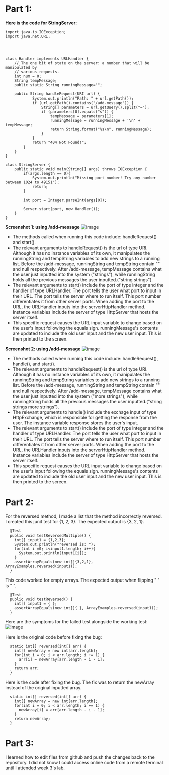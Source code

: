 # Part 1:
**Here is the code for StringServer:**
```
import java.io.IOException;
import java.net.URI;




class Handler implements URLHandler {
    // The one bit of state on the server: a number that will be manipulated by
    // various requests.
    int num = 0;
    String tempMessage;
    public static String runningMessage="";

    public String handleRequest(URI url) {
            System.out.println("Path: " + url.getPath());
            if (url.getPath().contains("/add-message")) {
                String[] parameters = url.getQuery().split("=");
                if (parameters[0].equals("s")) {
                    tempMessage = parameters[1];
                    runningMessage = runningMessage + '\n' + tempMessage;
                    return String.format("%s\n", runningMessage);
                }
            }
            return "404 Not Found!";
        }
    }
}

class StringServer {
    public static void main(String[] args) throws IOException {
        if(args.length == 0){
            System.out.println("Missing port number! Try any number between 1024 to 49151");
            return;
        }

        int port = Integer.parseInt(args[0]);

        Server.start(port, new Handler());
    }
}
```
**Screenshot 1: using /add-message**
![image](/blob/main/Lab%203%20part%201%20string%20server%20part%201.png)
* The methods called when running this code include: handleRequest() and start().
* The relevant arguments to handleRequest() is the url of type URI. Although it has no instance variables of its own, it manipulates the runningString and tempString variables to add new strings to a running list. Before the /add-message, runningString and tempString contain "" and null respectively. After /add-message, tempMessage contains what the user just inputted into the system ("strings"), while runningString holds all the previous messages the user inputted.("string strings").
* The relevant arguments to start() include the port of type integer and the handler of type URLHandler. The port tells the user what port to input in their URL. The port tells the server where to run itself. This port number differentiates it from other server ports. When adding the port to the URL, the URLHandler inputs into the serverHttpHandler method. Instance variables include the server of type HttpServer that hosts the server itself.
* This specific request causes the URL input variable to change based on the user's input following the equals sign. runningMessage's contents are updated to include the old user input and the new user input. This is then printed to the screen.

**Screenshot 2: using /add-message**
![image](cse15l-lab-reports/blob/main/Lab%203%20part%201%20string%20server%20part%202.png)
* The methods called when running this code include: handleRequest(), handle(), and start().
* The relevant arguments to handleRequest() is the url of type URI. Although it has no instance variables of its own, it manipulates the runningString and tempString variables to add new strings to a running list. Before the /add-message, runningString and tempString contain "" and null respectively. After /add-message, tempMessage contains what the user just inputted into the system ("more strings"), while runningString holds all the previous messages the user inputted.("string strings more strings").
* The relevant arguments to handle() include the exchage input of type HttpExchange, which is responsible for getting the response from the user. The instance variable response stores the user's input.
* The relevant arguments to start() include the port of type integer and the handler of type URLHandler. The port tells the user what port to input in their URL. The port tells the server where to run itself. This port number differentiates it from other server ports. When adding the port to the URL, the URLHandler inputs into the serverHttpHandler method. Instance variables include the server of type HttpServer that hosts the server itself.
* This specific request causes the URL input variable to change based on the user's input following the equals sign. runningMessage's contents are updated to include the old user input and the new user input. This is then printed to the screen.
# Part 2:
For the reversed method, I made a list that the method incorrectly reversed. 
I created this junit test for {1, 2, 3}. The expected output is {3, 2, 1}.
```
  @Test
  public void testReversedMultiple() {
    int[] input1 = {1,2,3};
    System.out.println("reversed is: ");
    for(int i =0; i<input1.length; i++){
      System.out.println(input1[i]);
    }
    assertArrayEquals(new int[]{3,2,1}, ArrayExamples.reversed(input1));
  }
```
  
This code worked for empty arrays. The expected output when flipping " " is " ".
```
  @Test
  public void testReversed() {
    int[] input1 = { };
    assertArrayEquals(new int[]{ }, ArrayExamples.reversed(input1));
  }
```

Here are the symptoms for the failed test alongside the working test:
![image](cse15l-lab-reports/blob/main/ArrayTests%20Symptoms%20Lab%203.png)

Here is the original code before fixing the bug:
```
  static int[] reversed(int[] arr) {
    int[] newArray = new int[arr.length];
    for(int i = 0; i < arr.length; i += 1) {
      arr[i] = newArray[arr.length - i - 1];
    }
    return arr;
  }
```
Here is the code after fixing the bug. The fix was to return the newArray instead of the original inputted array.
```
  static int[] reversed(int[] arr) {
    int[] newArray = new int[arr.length];
    for(int i = 0; i < arr.length; i += 1) {
      newArray[i] = arr[arr.length - i - 1];
    }
    return newArray;
  }
```

# Part 3:
I learned how to edit files from github and push the changes back to the repository. 
I did not know I could access online code from a remote terminal until I attended week 3's lab.
